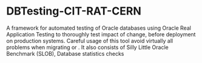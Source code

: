 # DBTesting-CIT-RAT-CERN
 A framework for automated testing of Oracle databases using Oracle Real Application Testing to thoroughly test impact of change, before deployment on production systems. Careful usage of this tool avoid virtually all problems when migrating or . It also consists of Silly Little Oracle Benchmark (SLOB), Database statistics checks

